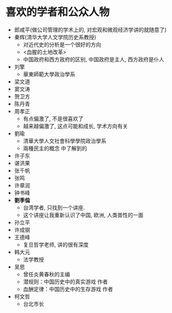 # 喜欢的学者和公众人物

* 郎咸平(做公司管理的学术上的, 对宏观和微观经济学讲的就随意了)
* 秦辉(清华大学人文学院历史系教授)
    * 对近代史的分析是一个很好的方向
    * <血腥的土地改革>
    * 中国政府和西方政府的区别, 中国政府是主人, 西方政府是仆人
* 刘擎
    * 華東師範大學政治學系
* 梁文道
* 窦文涛
* 贺卫方
* 陈丹青
* 周孝正
    * 有点偏激了, 不是很喜欢了
    * 越来越偏激了, 这点可能和成长, 学术方向有关
* 劉瑜
    * 清華大學人文社會科學學院政治學系
    * 兩種民主的概念 中了解到的
* 许子东
* 谌洪果
* 张千帆
* 张鸣
* 许章润
* 钟书峰
* **劉季倫**
    * 台湾学者, 只找到一个讲座.
    * 这个讲座让我重新认识了中国, 欧洲, 人类兽性的一面
* 孙立平
* 许成钢
* 王德峰
    * 复旦哲学老师, 讲的很有深度
* 韩大元
    * 法学教授
* 吴思
    * 曾任炎黄春秋的主编
    * 潜规则：中国历史中的真实游戏 作者
    * 血酬定律：中国历史中的生存游戏  作者
* 柯文哲
    * 台北市长
